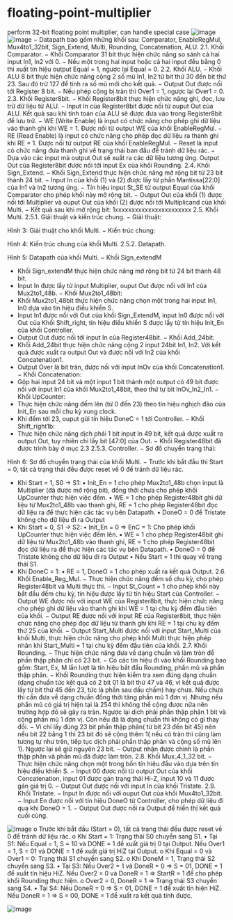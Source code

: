 # floating-point-multiplier
perform 32-bit floating point multiplier, can handle special case
![image](https://github.com/user-attachments/assets/6de07372-805c-4f66-9f33-1f48d28cdfae)
![image](https://github.com/user-attachments/assets/d25e539f-c37d-40b2-9da9-312a6d54220f)
− Datapath bao gồm những khối sau: Comparator, EnableRegMul, Mux4to1_32bit, Sign_Extend, Multi, Rounding, Concatenation, ALU.
2.1. Khối Comparator.
− Khối Comparator 31 bit thực hiện chức năng so sánh cả hai input In1, In2 với 0.
− Nếu một trong hai input hoặc cả hai input đều bằng 0 thì xuất tín hiệu output Equal = 1, ngược lại Equal = 0.
2.2. Khối ALU.
− Khối ALU 8 bit thực hiện chức năng cộng 2 số mũ In1, In2 từ bit thứ 30 đến bit thứ 23. Sau đó trừ 127 để tính ra số mũ mới cho kết quả.
− Output Out được nối tới Register 8 bit.
− Nếu phép cộng bị tràn thì Over1 = 1, ngược lại Over1 = 0.
2.3. Khối Register8bit.
− Khối Register8bit thực hiện chức năng ghi, đọc, lưu trữ dữ liệu từ ALU.
− Input In của Register8bit được nối từ ouput Out của ALU. Kết quả sau khi tính toán của ALU sẽ được đưa vào trong Register8bit để lưu trữ.
− WE (Write Enable) là input có chức năng cho phép ghi dữ liệu vào thanh ghi khi WE = 1. Được nối từ output WE của khối EnableRegMul.
− RE (Read Enable) là input có chức năng cho phép đọc dữ liệu ra thanh ghi khi RE = 1. Được nối từ output RE của khối EnableRegMul.
− Reset là input có chức năng đưa thanh ghi về trạng thái ban đầu để tránh dữ liệu rác.
− Dựa vào các input mà output Out sẽ xuất ra các dữ liệu tương ứng. Output Out của Register8bit được nối tới input Ex của khối Rounding.
2.4. Khối Sign_Extend.
− Khối Sign_Extend thực hiện chức năng mở rộng bit từ 23 bit thành 24 bit.
− Input In của khối (1) và (2) được lấy từ phần Mantissa[22:0] của In1 và In2 tương ứng.
− Tín hiệu input St_SE từ output Equal của khối Comparator cho phép khối này mở rộng bit.
− Output Out của khối (1) được nối tới Multiplier và ouput Out của khối (2) được nối tới Multiplicand của khối Multi.
− Kết quả sau khi mở rộng bit: 1xxxxxxxxxxxxxxxxxxxxxxx
2.5. Khối Multi.
2.5.1. Giải thuật và kiến trúc chung.
− Giải thuật: 
 
Hình 3: Giải thuật cho khối Multi.
− Kiến trúc chung:
 
Hình 4: Kiến trúc chung của khối Multi.
2.5.2. Datapath.
 
Hình 5: Datapath của khối Multi.
− Khối Sign_extendM
+ Khối Sign_extendM thực hiện chức năng mở rộng bit từ 24 bit thành 48 bit.
+ Input In được lấy từ input Multiplier, ouput Out được nối với In1 của Mux2to1_48b.
− Khối Mux2to1_48bit:
+ Khối Mux2to1_48bit thực hiện chức năng chọn một trong hai input In1, In0 dựa vào tín hiệu điều khiển S.
+ Input In1 được nối với Out của khối Sign_ExtendM, input In0 được nối với Out của Khối Shift_right, tín hiệu điều khiển S được lấy từ tín hiệu Init_En của khối Controller.
+ Output Out được nối tới input In của Register48bit.
− Khối Add_24bit:
+ Khối Add_24bit thực hiện chức năng cộng 2 input 24bit In1, In2. Với kết quả được xuất ra output Out và được nối với In2 của khối Concatenation1.
+ Output Over là bit tràn, được nối với input InOv của khối Concatenation1.
− Khối Concatenation:
+ Gộp hai input 24 bit và một input 1 bit thành một output có 49 bit được nối với input In1 của khối Mux2to1_48bit, theo thứ tự bit InOv_In2_In1.
− Khối UpCounter:
+ Thực hiện chức năng đếm lên (từ 0 đến 23) theo tín hiệu nghịch đảo của Init_En sau mỗi chu kỳ xung clock.
+ Khi đếm tới 23, ouput gửi tín hiệu DoneC = 1 tới Controller.
− Khối Shift_right1b:
+ Thực hiện chức năng dịch phải 1 bit input In 49 bit, kết quả được xuất ra output Out, tuy nhiên chỉ lấy bit [47:0] của Out.
− Khối Register48bit đã được trình bày ở mục 2.3
2.5.3. Controller.
− Sơ đồ chuyển trạng thái:
 
Hình 6: Sơ đồ chuyển trạng thái của khối Multi.
− Trước khi bắt đầu thì Start = 0, tất cả trạng thái đều được reset về 0 để tránh dữ liệu rác.
+ Khi Start = 1, S0 -> S1:
•	Init_En = 1 cho phép Mux2to1_48b chọn input là Multiplier (đã được mở rộng bit), đồng thời chưa cho phép khối UpCounter thực hiện việc đếm.
•	WE = 1 cho phép Register48bit ghi dữ liệu từ Mux2to1_48b vào thanh ghi, RE = 1 cho phép Register48bit đọc dữ liệu ra để thực hiện các tác vụ bên Datapath.
•	DoneO = 0 để Tristate không cho dữ liệu đi ra Output
+ Khi Start = 0, S1 -> S2:
•	Init_En = 0 => EnC = 1: Cho phép khối UpCounter thực hiện việc đếm lên.
•	WE = 1 cho phép Register48bit ghi dữ liệu từ Mux2to1_48b vào thanh ghi, RE = 1 cho phép Register48bit đọc dữ liệu ra để thực hiện các tác vụ bên Datapath.
•	DoneO = 0 để Tristate không cho dữ liệu đi ra Output
•	Nếu Start = 1 thì quay về trạng thái S1.
+ Khi DoneC = 1:
•	RE = 1, DoneO = 1 cho phép xuất ra kết quả Output.
2.6. Khối Enable_Reg_Mul.
−  Thực hiện chức năng đếm số chu kỳ, cho phép Register48bit và Multi thực thi.
− Input St_Count = 1 cho phép khối này bắt đầu đếm chu kỳ, tín hiệu được lấy từ tín hiệu Start của Controller.
− Output WE được nối với input WE của Register8bit, thực hiện chức năng cho phép ghi dữ liệu vào thanh ghi khi WE = 1 tại chu kỳ đếm đầu tiên của khối.
− Output RE được nối với input RE của Register8bit, thực hiện chức năng cho phép đọc dữ liệu từ thanh ghi khi RE = 1 tại chu kỳ đếm thứ 25 của khối.
− Output Start_Multi được nối với input Start_Multi của khối Multi, thực hiện chức năng cho phép khối Multi thực hiện phép nhân khi Start_Multi = 1 tại chu kỳ đếm đầu tiên của khối.
2.7. Khối Rounding.
− Thực hiện chức năng đưa về dạng chuẩn và làm tròn để phần thập phân chỉ có 23 bit.
− Có các tín hiệu đi vào khối Rounding bao gồm: Start, Ex, M lần lượt là tín hiệu bắt đầu Rounding, phần mũ và phần thập phân.
− Khối Rounding thực hiện kiểm tra xem đúng dạng chuẩn (dạng chuẩn tức kết quả có 2 bit 01 là bit thứ 47 và 46, vì kết quả được lấy từ bit thứ 45 đến 23, tức là phần sau dấu chấm) hay chưa. Nếu chưa thì cần đưa về dạng chuẩn đồng thời tăng phần mũ 1 đơn vị. Nhưng nếu phần mũ có giá trị hiện tại là 254 thì không thể cộng được nữa nên trường hợp đó sẽ gây ra tràn. Ngược lại dịch phải phần thập phân 1 bit và cộng phần mũ 1 đơn vị. Còn nếu đã là dạng chuẩn thì không có gì thay đổi.
− Vì chỉ lấy đúng 23 bit phần thập phân( từ bit 23 đến bit 45) nên nếu bit 22 bằng 1 thì 23 bit đó sẽ cộng thêm 1( nếu có tràn thì cũng làm tương tự như trên, tiếp tục dịch phải phần thập phân và cộng số mũ lên 1). Ngược lại sẽ giữ nguyên 23 bit.
− Output nhận được chính là phần thập phân và phần mũ đã được làm tròn.
2.8. Khối Mux_4_1_32 bit.
− Thực hiện chức năng chọn một trong bốn tín hiệu đầu vào dựa trên tín hiệu điều khiển S.
− Input 00 được nối từ output Out của khối Concatenation, input 01 được gán trạng thái Hi-Z, input 10 và 11 được gán giá trị 0.
− Output Out được nối với input In của khối Tristate.
2.9. Khối Tristate.
− Input In được nối với ouput Out của khối Mux4to1_32bit.
− Input En được nối với tín hiệu DoneO từ Controller, cho phép dữ liệu đi qua khi DoneO = 1.
− Output Out được nối ra Output để hiển thị kết quả cuối cùng.

![image](https://github.com/user-attachments/assets/d2de6774-d695-47d6-be0f-de116a4c737b)
o	Trước khi bắt đầu (Start = 0), tất cả trạng thái đều được reset về 0 để tránh dữ liệu rác.
o	Khi Start = 1: Trạng thái S0 chuyển sang S1.
•	Tại S1: Nếu Equal = 1, S = 10 và DONE = 1 để xuất giá trị 0 tại Output. Nếu Over1 = 1, S = 01 và DONE = 1 để xuất giá trị HiZ tại Output.
o	Khi Equal = 0 và Over1 = 0: Trạng thái S1 chuyển sang S2.
o	Khi DoneM = 1, Trạng thái S2 chuyển sang S3.
•	Tại S3: Nếu Over2 = 1 và DoneR = 0 => S = 01, DONE = 1 để xuất tín hiệu HiZ. Nếu Over2 = 0 và DoneR = 1 => StartR = 1 để cho phép khối Rounding thực hiện.
o	Over2 = 0, DoneR = 1 => Trạng thái S3 chuyển sang S4.
•	Tại S4: Nếu DoneR = 0 => S = 01, DONE = 1 để xuất tín hiện HiZ. Nếu DoneR = 1 => S = 00, DONE = 1 để xuất ra kết quả tính được.

![image](https://github.com/user-attachments/assets/b260558d-2542-4baf-8ab4-eb5ed0d31739)
